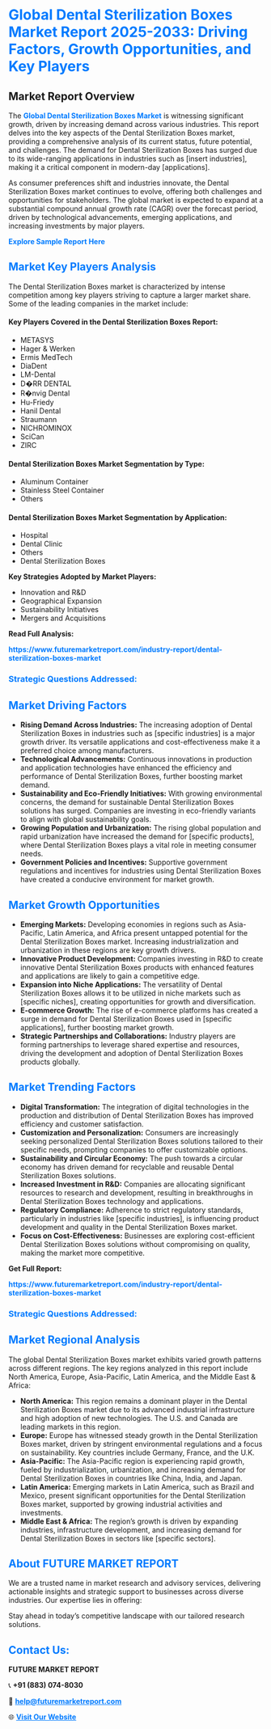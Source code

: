 <h1 style="color: #007BFF;">Global Dental Sterilization Boxes Market Report 2025-2033: Driving Factors, Growth Opportunities, and Key Players</h1>

<section id="overview">
<h2>Market Report Overview</h2>
<p>The <a href="https://www.futuremarketreport.com/industry-report/dental-sterilization-boxes-market" style="color: #007BFF; text-decoration: none;"><strong>Global Dental Sterilization Boxes Market</strong></a> is witnessing significant growth, driven by increasing demand across various industries. This report delves into the key aspects of the Dental Sterilization Boxes market, providing a comprehensive analysis of its current status, future potential, and challenges. The demand for Dental Sterilization Boxes has surged due to its wide-ranging applications in industries such as [insert industries], making it a critical component in modern-day [applications].</p>
<p>As consumer preferences shift and industries innovate, the Dental Sterilization Boxes market continues to evolve, offering both challenges and opportunities for stakeholders. The global market is expected to expand at a substantial compound annual growth rate (CAGR) over the forecast period, driven by technological advancements, emerging applications, and increasing investments by major players.</p>
</section>

<section id="overview">
<p><a href="https://www.futuremarketreport.com/request-sample/reportId=123521" style="color: #007BFF; text-decoration: none;"><strong>Explore Sample Report Here</strong></a></p>
</section>

<section id="key-players">
<h2 style="color: #007BFF;">Market Key Players Analysis</h2>
<p>The Dental Sterilization Boxes market is characterized by intense competition among key players striving to capture a larger market share. Some of the leading companies in the market include:</p>
<h4>Key Players Covered in the Dental Sterilization Boxes Report:</h4>
<ul><li>METASYS</li><li>Hager &amp; Werken</li><li>Ermis MedTech</li><li>DiaDent</li><li>LM-Dental</li><li>D�RR DENTAL</li><li>R�nvig Dental</li><li>Hu-Friedy</li><li>Hanil Dental</li><li>Straumann</li><li>NICHROMINOX</li><li>SciCan</li><li>ZIRC</li></ul>
<h4>Dental Sterilization Boxes Market Segmentation by Type:</h4>
<ul><li>Aluminum Container</li><li>Stainless Steel Container</li><li>Others</li></ul>

<h4>Dental Sterilization Boxes Market Segmentation by Application:</h4>
<ul><li>Hospital</li><li>Dental Clinic</li><li>Others</li><li>Dental Sterilization Boxes</li></ul>
<p><strong>Key Strategies Adopted by Market Players:</strong></p>
<ul>
<li>Innovation and R&D</li>
<li>Geographical Expansion</li>
<li>Sustainability Initiatives</li>
<li>Mergers and Acquisitions</li>
</ul>
</section>

<section>
<p><strong>Read Full Analysis: </strong></p><a href="https://www.futuremarketreport.com/industry-report/dental-sterilization-boxes-market" style="color: #007BFF; text-decoration: none;"><strong>https://www.futuremarketreport.com/industry-report/dental-sterilization-boxes-market</strong></a>
<h3 style="color: #007BFF;">Strategic Questions Addressed:</h3>
</section>

<section id="driving-factors">
<h2 style="color: #007BFF;">Market Driving Factors</h2>
<ul>
<li><strong>Rising Demand Across Industries:</strong> The increasing adoption of Dental Sterilization Boxes in industries such as [specific industries] is a major growth driver. Its versatile applications and cost-effectiveness make it a preferred choice among manufacturers.</li>
<li><strong>Technological Advancements:</strong> Continuous innovations in production and application technologies have enhanced the efficiency and performance of Dental Sterilization Boxes, further boosting market demand.</li>
<li><strong>Sustainability and Eco-Friendly Initiatives:</strong> With growing environmental concerns, the demand for sustainable Dental Sterilization Boxes solutions has surged. Companies are investing in eco-friendly variants to align with global sustainability goals.</li>
<li><strong>Growing Population and Urbanization:</strong> The rising global population and rapid urbanization have increased the demand for [specific products], where Dental Sterilization Boxes plays a vital role in meeting consumer needs.</li>
<li><strong>Government Policies and Incentives:</strong> Supportive government regulations and incentives for industries using Dental Sterilization Boxes have created a conducive environment for market growth.</li>
</ul>
</section>

<section id="growth-opportunities">
<h2 style="color: #007BFF;">Market Growth Opportunities</h2>
<ul>
<li><strong>Emerging Markets:</strong> Developing economies in regions such as Asia-Pacific, Latin America, and Africa present untapped potential for the Dental Sterilization Boxes market. Increasing industrialization and urbanization in these regions are key growth drivers.</li>
<li><strong>Innovative Product Development:</strong> Companies investing in R&D to create innovative Dental Sterilization Boxes products with enhanced features and applications are likely to gain a competitive edge.</li>
<li><strong>Expansion into Niche Applications:</strong> The versatility of Dental Sterilization Boxes allows it to be utilized in niche markets such as [specific niches], creating opportunities for growth and diversification.</li>
<li><strong>E-commerce Growth:</strong> The rise of e-commerce platforms has created a surge in demand for Dental Sterilization Boxes used in [specific applications], further boosting market growth.</li>
<li><strong>Strategic Partnerships and Collaborations:</strong> Industry players are forming partnerships to leverage shared expertise and resources, driving the development and adoption of Dental Sterilization Boxes products globally.</li>
</ul>
</section>

<section id="trending-factors">
<h2 style="color: #007BFF;">Market Trending Factors</h2>
<ul>
<li><strong>Digital Transformation:</strong> The integration of digital technologies in the production and distribution of Dental Sterilization Boxes has improved efficiency and customer satisfaction.</li>
<li><strong>Customization and Personalization:</strong> Consumers are increasingly seeking personalized Dental Sterilization Boxes solutions tailored to their specific needs, prompting companies to offer customizable options.</li>
<li><strong>Sustainability and Circular Economy:</strong> The push towards a circular economy has driven demand for recyclable and reusable Dental Sterilization Boxes solutions.</li>
<li><strong>Increased Investment in R&D:</strong> Companies are allocating significant resources to research and development, resulting in breakthroughs in Dental Sterilization Boxes technology and applications.</li>
<li><strong>Regulatory Compliance:</strong> Adherence to strict regulatory standards, particularly in industries like [specific industries], is influencing product development and quality in the Dental Sterilization Boxes market.</li>
<li><strong>Focus on Cost-Effectiveness:</strong> Businesses are exploring cost-efficient Dental Sterilization Boxes solutions without compromising on quality, making the market more competitive.</li>
</ul>
</section>

<section>
<p><strong>Get Full Report: </strong></p><a href="https://www.futuremarketreport.com/industry-report/dental-sterilization-boxes-market" style="color: #007BFF; text-decoration: none;"><strong>https://www.futuremarketreport.com/industry-report/dental-sterilization-boxes-market</strong></a>
<h3 style="color: #007BFF;">Strategic Questions Addressed:</h3>
</section>


<section id="regional-analysis">
<h2 style="color: #007BFF;">Market Regional Analysis</h2>
<p>The global Dental Sterilization Boxes market exhibits varied growth patterns across different regions. The key regions analyzed in this report include North America, Europe, Asia-Pacific, Latin America, and the Middle East & Africa:</p>
<ul>
<li><strong>North America:</strong> This region remains a dominant player in the Dental Sterilization Boxes market due to its advanced industrial infrastructure and high adoption of new technologies. The U.S. and Canada are leading markets in this region.</li>
<li><strong>Europe:</strong> Europe has witnessed steady growth in the Dental Sterilization Boxes market, driven by stringent environmental regulations and a focus on sustainability. Key countries include Germany, France, and the U.K.</li>
<li><strong>Asia-Pacific:</strong> The Asia-Pacific region is experiencing rapid growth, fueled by industrialization, urbanization, and increasing demand for Dental Sterilization Boxes in countries like China, India, and Japan.</li>
<li><strong>Latin America:</strong> Emerging markets in Latin America, such as Brazil and Mexico, present significant opportunities for the Dental Sterilization Boxes market, supported by growing industrial activities and investments.</li>
<li><strong>Middle East & Africa:</strong> The region’s growth is driven by expanding industries, infrastructure development, and increasing demand for Dental Sterilization Boxes in sectors like [specific sectors].</li>
</ul>
</section>

<footer>
<h2 style="color: #007BFF;">About FUTURE MARKET REPORT</h2>
<p>We are a trusted name in market research and advisory services, delivering actionable insights and strategic support to businesses across diverse industries. Our expertise lies in offering:</p>

<p>Stay ahead in today’s competitive landscape with our tailored research solutions.</p>

<h2 style="color: #007BFF;">Contact Us:</h2>
<p><strong>FUTURE MARKET REPORT</strong></p>
<p>📞 <strong>+91 (883) 074-8030</strong></p>
<p>📧 <strong><a href="mailto:help@futuremarketreport.com" style="color: #007BFF;">help@futuremarketreport.com</a></strong></p>
<p>🌐 <strong><a href="https://www.futuremarketreport.com/" style="color: #007BFF;">Visit Our Website</a></strong></p>
</footer>